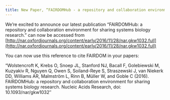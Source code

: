 ```yaml
---
title: New Paper, “FAIRDOMHub - a repository and collaboration environment for sharing systems biology research”.
---
```


We’re excited to announce our latest publication “FAIRDOMHub: a repository and collaboration environment for sharing systems biology research.” can now be accessed from [http://nar.oxfordjournals.org/content/early/2016/11/28/nar.gkw1032.full](http://nar.oxfordjournals.org/content/early/2016/11/28/nar.gkw1032.full)

You can now use this reference to cite FAIRDOM in your papers:

“Wolstencroft K, Krebs O, Snoep JL, Stanford NJ, Bacall F, Golebiewski M, Kuzyakiv R, Nguyen Q, Owen S, Soiland-Reye S, Straszewski J, van Niekerk DD, Williams AR, Malmström L, Rinn B, Müller W, and Goble C (2016). FAIRDOMHub: a repository and collaboration environment for sharing systems biology research. Nucleic Acids Research, doi: 10.1093/nar/gkw1032″